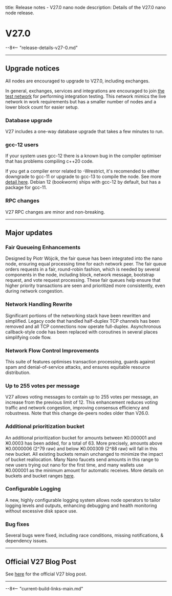 title: Release notes - V27.0 nano node
description: Details of the V27.0 nano node release.

# V27.0

--8<-- "release-details-v27-0.md"

---

## Upgrade notices

All nodes are encouraged to upgrade to V27.0, including exchanges.

In general, exchanges, services and integrations are encouraged to join [the test network](../running-a-node/test-network.md) for performing integration testing. This network mimics the live network in work requirements but has a smaller number of nodes and a lower block count for easier setup.

### Database upgrade

V27 includes a one-way database upgrade that takes a few minutes to run.

### gcc-12 users

If your system uses gcc-12 there is a known bug in the compiler optimiser that has problems compiling c++20 code.

If you get a compiler error related to -Wrestrict, it's recomended to either downgrade to gcc-11 or upgrade to gcc-13 to compile the node. See more [detail here](https://gcc.gnu.org/bugzilla/show_bug.cgi?id=105329). Debian 12 (bookworm) ships with gcc-12 by default, but has a package for gcc-11.

### RPC changes

V27 RPC changes are  minor and non-breaking.

---

## Major updates

### Fair Queueing Enhancements
Designed by Piotr Wójcik, the fair queue has been integrated into the nano node, ensuring equal processing time for each network peer. The fair queue orders requests in a fair, round-robin fashion, which is needed by several components in the node, including block, network message, bootstrap request, and vote request processing. These fair queues help ensure that higher priority transactions are seen and prioritized more consistently, even during network congestion.

### Network Handling Rewrite
Significant portions of the networking stack have been rewritten and simplified. Legacy code that handled half-duplex TCP channels has been removed and all TCP connections now operate full-duplex. Asynchronous callback-style code has been replaced with coroutines in several places simplifying code flow.

### Network Flow Control Improvements
This suite of features optimises transaction processing, guards against spam and denial-of-service attacks, and ensures equitable resource distribution.

### Up to 255 votes per message
V27 allows voting messages to contain up to 255 votes per message, an increase from the previous limit of 12. This enhancement reduces voting traffic and network congestion, improving consensus efficiency and robustness. Note that this change de-peers nodes older than V26.0.

### Additional prioritization bucket
An additional prioritization bucket for amounts between Ӿ0.000001 and Ӿ0.0003 has been added, for a total of 63. More precisely, amounts above Ӿ0.0000006 (2^79 raw) and below Ӿ0.000309 (2^88 raw) will fall in this new bucket. All existing buckets remain unchanged to minimize the impact of bucket reallocation. Many Nano faucets send amounts in this range to new users trying out nano for the first time, and many wallets use Ӿ0.000001 as the minimum amount for automatic receives. More details on buckets and bucket ranges [here](../protocol-design/spam-work-and-prioritization.md/#prioritization-details).  

### Configurable Logging
A new, highly configurable logging system allows node operators to tailor logging levels and outputs, enhancing debugging and health monitoring without excessive disk space use.

### Bug fixes
Several bugs were fixed, including race conditions, missing notifications, & dependency issues.

---

## Official V27 Blog Post
See [here](https://nano.org/en/blog/v27-denarius-preview--eb8bceac) for the official V27 blog post.

---

--8<-- "current-build-links-main.md"
